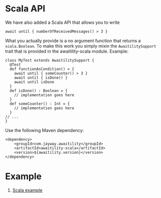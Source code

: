# Scala API #

We have also added a Scala API that allows you to write

```
await until { numberOfReceivedMessages() > 3 }
```

What you actually provide is a no argument function that returns a `scala.Boolean`. To make this work you simply mixin the `AwaitilitySupport` trait that is provided in the awaitility-scala module. Example:

```
class MyTest extends AwaitilitySupport {
  @Test
  def functionAsCondition() = {
    await until { someCounter() > 3 }
    await until { isDone() }
    await until isDone 
  }
  def isDone() : Boolean = {
    // implementation goes here
  }
  def someCounter() : Int = {
    // implementation goes here
  }
// ...
}
```

Use the following Maven dependency:

```
<dependency>
    <groupId>com.jayway.awaitility</groupId>
    <artifactId>awaitility-scala</artifactId>
    <version>${awaitility.version}</version>
</dependency>
```

# Example #
  1. [Scala example](http://github.com/jayway/awaitility/blob/master/awaitility-scala/src/test/scala/com/jayway/awaitility/scala/AwaitilitySupportTest.scala)